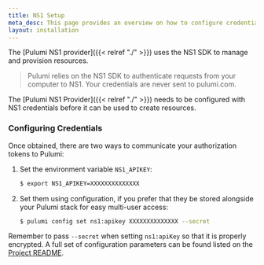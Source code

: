 ```yaml
---
title: NS1 Setup
meta_desc: This page provides an overview on how to configure credentials for the Pulumi NS1 Provider.
layout: installation
---
```


The [Pulumi NS1 provider]({{< relref "./" >}}) uses the NS1 SDK to manage and provision resources.

> Pulumi relies on the NS1 SDK to authenticate requests from your computer to NS1. Your credentials are never sent
> to pulumi.com.

The [Pulumi NS1 Provider]({{< relref "./" >}}) needs to be configured with NS1 credentials
before it can be used to create resources.

### Configuring Credentials

Once obtained, there are two ways to communicate your authorization tokens to Pulumi:

1. Set the environment variable `NS1_APIKEY`:

    ```bash
    $ export NS1_APIKEY=XXXXXXXXXXXXXX
    ```

2. Set them using configuration, if you prefer that they be stored alongside your Pulumi stack for easy multi-user access:

    ```bash
    $ pulumi config set ns1:apikey XXXXXXXXXXXXXX --secret
    ```

Remember to pass `--secret` when setting `ns1:apiKey` so that it is properly encrypted. A
full set of configuration parameters can be found listed on the
[Project README](https://github.com/pulumi/pulumi-ns1/blob/master/README.md).
